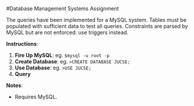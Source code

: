 #Database Management Systems Assignment

The queries have been implemented for a MySQL system. Tables must be populated with sufficient data to test all queries. Constraints are parsed by MySQL but are not enforced: use triggers instead.

**Instructions**:

1. **Fire Up MySQL**: eg. `$mysql -u root -p`
2. **Create Database**: eg. `>CREATE DATABASE JUCSE;`
3. **Use Database**: eg. `>USE JUCSE;`
4. **Query**

**Notes**:

* Requires MySQL.
